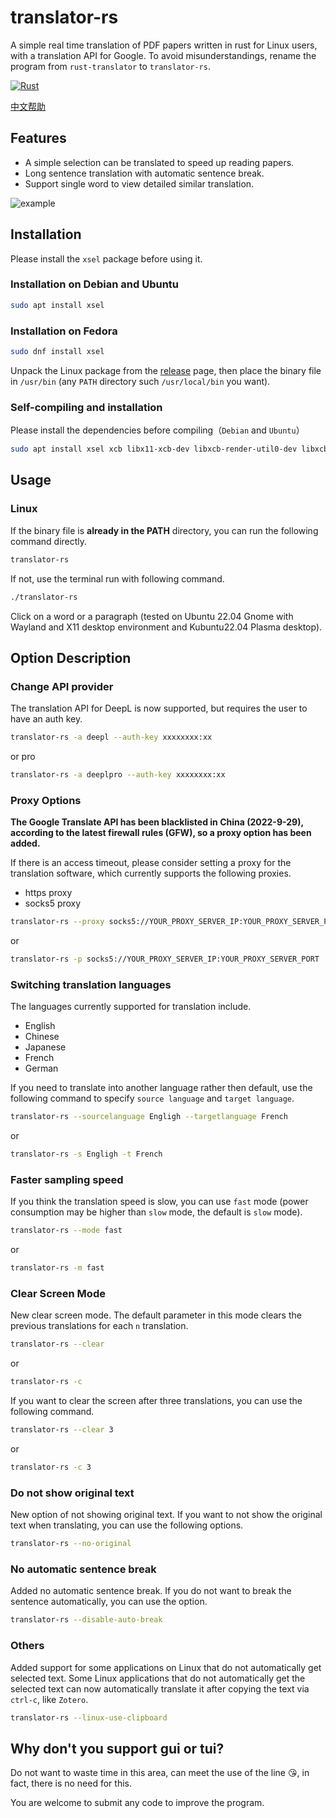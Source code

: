 # translator-rs

A simple real time translation of PDF papers written in rust for Linux users, with a translation API for Google. To avoid misunderstandings, rename the program from `rust-translator` to `translator-rs`.

[![Rust](https://github.com/rikonaka/translator-rs/actions/workflows/rust.yml/badge.svg?branch=main)](https://github.com/rikonaka/translator-rs/actions/workflows/rust.yml)

[中文帮助](https://github.com/rikonaka/translator-rs/blob/main/README_zh.md)

## Features

* A simple selection can be translated to speed up reading papers.
* Long sentence translation with automatic sentence break.
* Support single word to view detailed similar translation.

![example](./vids/example.gif)

## Installation

Please install the `xsel` package before using it.

### Installation on Debian and Ubuntu

```bash
sudo apt install xsel
```

### Installation on Fedora

```bash
sudo dnf install xsel
```

Unpack the Linux package from the [release](https://github.com/rikonaka/translator-rs/releases) page, then place the binary file in `/usr/bin` (any `PATH` directory such `/usr/local/bin` you want).

### Self-compiling and installation

Please install the dependencies before compiling（`Debian` and `Ubuntu`）

```bash
sudo apt install xsel xcb libx11-xcb-dev libxcb-render-util0-dev libxcb-shape0-dev libxcb-xfixes0-dev
```

## Usage

### Linux

If the binary file is **already in the PATH** directory, you can run the following command directly.

```bash
translator-rs
```

If not, use the terminal run with following command.

```bash
./translator-rs
```

Click on a word or a paragraph (tested on Ubuntu 22.04 Gnome with Wayland and X11 desktop environment and Kubuntu22.04 Plasma desktop).

## Option Description

### Change API provider

The translation API for DeepL is now supported, but requires the user to have an auth key.

```bash
translator-rs -a deepl --auth-key xxxxxxxx:xx
```

or pro

```bash
translator-rs -a deeplpro --auth-key xxxxxxxx:xx
```

### Proxy Options

**The Google Translate API has been blacklisted in China (2022-9-29), according to the latest firewall rules (GFW), so a proxy option has been added.**

If there is an access timeout, please consider setting a proxy for the translation software, which currently supports the following proxies.

* https proxy
* socks5 proxy

```bash
translator-rs --proxy socks5://YOUR_PROXY_SERVER_IP:YOUR_PROXY_SERVER_PORT
```

or

```bash
translator-rs -p socks5://YOUR_PROXY_SERVER_IP:YOUR_PROXY_SERVER_PORT
```

### Switching translation languages

The languages currently supported for translation include.

* English
* Chinese
* Japanese
* French
* German

If you need to translate into another language rather then default, use the following command to specify `source language` and `target language`.

```bash
translator-rs --sourcelanguage Engligh --targetlanguage French
```

or

```bash
translator-rs -s Engligh -t French
```

### Faster sampling speed

If you think the translation speed is slow, you can use `fast` mode (power consumption may be higher than `slow` mode, the default is `slow` mode).

```bash
translator-rs --mode fast
```

or

```bash
translator-rs -m fast
```

### Clear Screen Mode

New clear screen mode. The default parameter in this mode clears the previous translations for each `n` translation.

```bash
translator-rs --clear
```

or

```bash
translator-rs -c
```

If you want to clear the screen after three translations, you can use the following command.

```bash
translator-rs --clear 3
```

or

```bash
translator-rs -c 3
```

### Do not show original text

New option of not showing original text. If you want to not show the original text when translating, you can use the following options.

```bash
translator-rs --no-original
```

### No automatic sentence break

Added no automatic sentence break. If you do not want to break the sentence automatically, you can use the option.

```bash
translator-rs --disable-auto-break
```

### Others

Added support for some applications on Linux that do not automatically get selected text. Some Linux applications that do not automatically get the selected text can now automatically translate it after copying the text via `ctrl-c`, like `Zotero`.

```bash
translator-rs --linux-use-clipboard
```

## Why don't you support gui or tui?

Do not want to waste time in this area, can meet the use of the line 😘, in fact, there is no need for this.

You are welcome to submit any code to improve the program.
